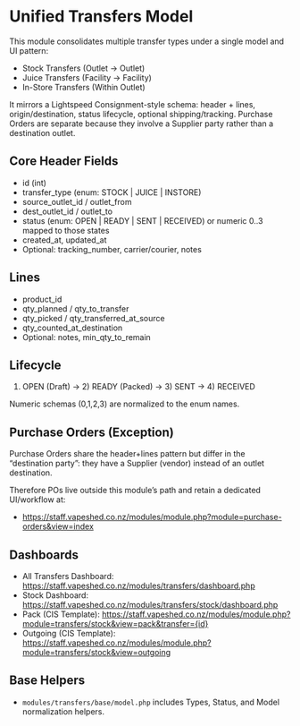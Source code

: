 # Unified Transfers Model

This module consolidates multiple transfer types under a single model and UI pattern:

- Stock Transfers (Outlet → Outlet)
- Juice Transfers (Facility → Facility)
- In-Store Transfers (Within Outlet)

It mirrors a Lightspeed Consignment-style schema: header + lines, origin/destination, status lifecycle, optional shipping/tracking. Purchase Orders are separate because they involve a Supplier party rather than a destination outlet.

## Core Header Fields

- id (int)
- transfer_type (enum: STOCK | JUICE | INSTORE)
- source_outlet_id / outlet_from
- dest_outlet_id / outlet_to
- status (enum: OPEN | READY | SENT | RECEIVED) or numeric 0..3 mapped to those states
- created_at, updated_at
- Optional: tracking_number, carrier/courier, notes

## Lines

- product_id
- qty_planned / qty_to_transfer
- qty_picked / qty_transferred_at_source
- qty_counted_at_destination
- Optional: notes, min_qty_to_remain

## Lifecycle

1) OPEN (Draft) → 2) READY (Packed) → 3) SENT → 4) RECEIVED

Numeric schemas (0,1,2,3) are normalized to the enum names.

## Purchase Orders (Exception)

Purchase Orders share the header+lines pattern but differ in the “destination party”: they have a Supplier (vendor) instead of an outlet destination.

Therefore POs live outside this module’s path and retain a dedicated UI/workflow at:

- https://staff.vapeshed.co.nz/modules/module.php?module=purchase-orders&view=index

## Dashboards

- All Transfers Dashboard: https://staff.vapeshed.co.nz/modules/transfers/dashboard.php
- Stock Dashboard: https://staff.vapeshed.co.nz/modules/transfers/stock/dashboard.php
 - Pack (CIS Template): https://staff.vapeshed.co.nz/modules/module.php?module=transfers/stock&view=pack&transfer={id}
 - Outgoing (CIS Template): https://staff.vapeshed.co.nz/modules/module.php?module=transfers/stock&view=outgoing

## Base Helpers

- `modules/transfers/base/model.php` includes Types, Status, and Model normalization helpers.

